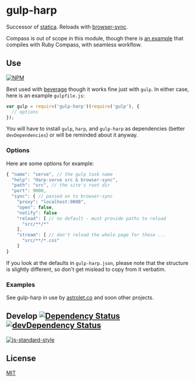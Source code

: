 # gulp-harp

Successor of [statica](https://github.com/orlin/statica).
Reloads with [browser-sync](http://www.browsersync.io).

Compass is out of scope in this module, though there is
[an example](https://github.com/gulpsome/gulp-harp#examples)
that compiles with Ruby Compass, with seamless workflow.

## Use

[![NPM](https://nodei.co/npm/gulp-harp.png?mini=true)](https://www.npmjs.org/package/gulp-harp)

Best used with [beverage](https://github.com/gulpsome/beverage) though it works fine just with `gulp`.  In either case, here is an example `gulpfile.js`:

```javascript
var gulp = require('gulp-harp')(require('gulp'), {
  // options
});
```

You will have to install `gulp`, `harp`, and `gulp-harp` as dependencies (better `devDependencies`) or will be reminded about it anyway.

### Options

Here are some options for example:

```javascript
{ "name": "serve", // the gulp task name
  "help": "Harp-serve src & browser-sync",
  "path": "src", // the site's root dir
  "port": 9000,
  "sync": { // passed on to browser-sync
    "proxy": "localhost:9000",
    "open": false,
    "notify": false
    "reload": [ // no default - must provide paths to reload
      "src/**/*"
    ],
    "stream": [ // don't reload the whole page for these ...
      "src/**/*.css"
    ]
}
```

If you look at the defaults in `gulp-harp.json`, please note that the structure is slightly different, so don't get mislead to copy from it verbatim.

### Examples

See gulp-harp in use by [astrolet.co](https://github.com/astrolet/astrolet.co) and soon other projects.

## Develop [![Dependency Status](https://david-dm.org/gulpsome/gulp-harp.svg)](https://david-dm.org/gulpsome/gulp-harp) [![devDependency Status](https://david-dm.org/gulpsome/gulp-harp/dev-status.svg)](https://david-dm.org/gulpsome/gulp-harp#info=devDependencies)

[![js-standard-style](https://cdn.rawgit.com/feross/standard/master/badge.svg)](https://github.com/feross/standard)

## License

[MIT](http://orlin.mit-license.org)
